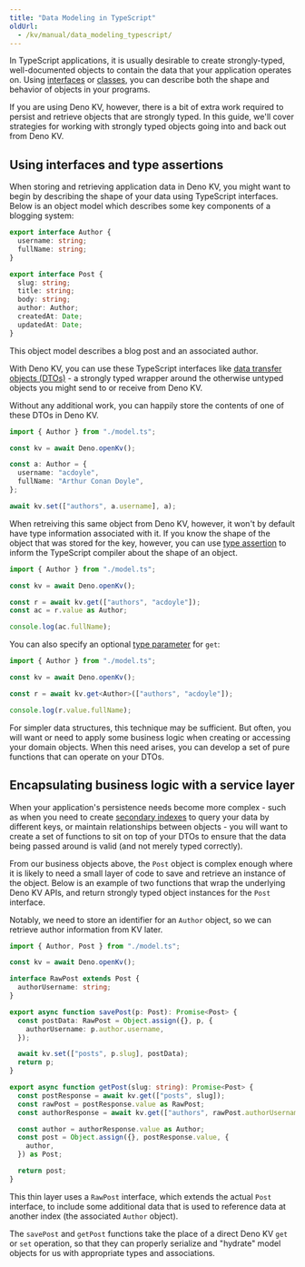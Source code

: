 ```yaml
---
title: "Data Modeling in TypeScript"
oldUrl:
  - /kv/manual/data_modeling_typescript/
---
```


<deno-admonition></deno-admonition>

In TypeScript applications, it is usually desirable to create strongly-typed,
well-documented objects to contain the data that your application operates on.
Using [interfaces](https://www.typescriptlang.org/docs/handbook/2/objects.html)
or [classes](https://www.typescriptlang.org/docs/handbook/2/classes.html), you
can describe both the shape and behavior of objects in your programs.

If you are using Deno KV, however, there is a bit of extra work required to
persist and retrieve objects that are strongly typed. In this guide, we'll cover
strategies for working with strongly typed objects going into and back out from
Deno KV.

## Using interfaces and type assertions

When storing and retrieving application data in Deno KV, you might want to begin
by describing the shape of your data using TypeScript interfaces. Below is an
object model which describes some key components of a blogging system:

```ts title="model.ts"
export interface Author {
  username: string;
  fullName: string;
}

export interface Post {
  slug: string;
  title: string;
  body: string;
  author: Author;
  createdAt: Date;
  updatedAt: Date;
}
```

This object model describes a blog post and an associated author.

With Deno KV, you can use these TypeScript interfaces like
[data transfer objects (DTOs)](https://martinfowler.com/bliki/LocalDTO.html) - a
strongly typed wrapper around the otherwise untyped objects you might send to or
receive from Deno KV.

Without any additional work, you can happily store the contents of one of these
DTOs in Deno KV.

```ts
import { Author } from "./model.ts";

const kv = await Deno.openKv();

const a: Author = {
  username: "acdoyle",
  fullName: "Arthur Conan Doyle",
};

await kv.set(["authors", a.username], a);
```

When retreiving this same object from Deno KV, however, it won't by default have
type information associated with it. If you know the shape of the object that
was stored for the key, however, you can use
[type assertion](https://www.typescriptlang.org/docs/handbook/2/everyday-types.html#type-assertions)
to inform the TypeScript compiler about the shape of an object.

```ts
import { Author } from "./model.ts";

const kv = await Deno.openKv();

const r = await kv.get(["authors", "acdoyle"]);
const ac = r.value as Author;

console.log(ac.fullName);
```

You can also specify an optional
[type parameter](https://docs.deno.com/api/deno/~/Deno.Kv&p=prototype.get&unstable)
for `get`:

```ts
import { Author } from "./model.ts";

const kv = await Deno.openKv();

const r = await kv.get<Author>(["authors", "acdoyle"]);

console.log(r.value.fullName);
```

For simpler data structures, this technique may be sufficient. But often, you
will want or need to apply some business logic when creating or accessing your
domain objects. When this need arises, you can develop a set of pure functions
that can operate on your DTOs.

## Encapsulating business logic with a service layer

When your application's persistence needs become more complex - such as when you
need to create [secondary indexes](./secondary_indexes) to query your data by
different keys, or maintain relationships between objects - you will want to
create a set of functions to sit on top of your DTOs to ensure that the data
being passed around is valid (and not merely typed correctly).

From our business objects above, the `Post` object is complex enough where it is
likely to need a small layer of code to save and retrieve an instance of the
object. Below is an example of two functions that wrap the underlying Deno KV
APIs, and return strongly typed object instances for the `Post` interface.

Notably, we need to store an identifier for an `Author` object, so we can
retrieve author information from KV later.

```ts
import { Author, Post } from "./model.ts";

const kv = await Deno.openKv();

interface RawPost extends Post {
  authorUsername: string;
}

export async function savePost(p: Post): Promise<Post> {
  const postData: RawPost = Object.assign({}, p, {
    authorUsername: p.author.username,
  });

  await kv.set(["posts", p.slug], postData);
  return p;
}

export async function getPost(slug: string): Promise<Post> {
  const postResponse = await kv.get(["posts", slug]);
  const rawPost = postResponse.value as RawPost;
  const authorResponse = await kv.get(["authors", rawPost.authorUsername]);

  const author = authorResponse.value as Author;
  const post = Object.assign({}, postResponse.value, {
    author,
  }) as Post;

  return post;
}
```

This thin layer uses a `RawPost` interface, which extends the actual `Post`
interface, to include some additional data that is used to reference data at
another index (the associated `Author` object).

The `savePost` and `getPost` functions take the place of a direct Deno KV `get`
or `set` operation, so that they can properly serialize and "hydrate" model
objects for us with appropriate types and associations.
